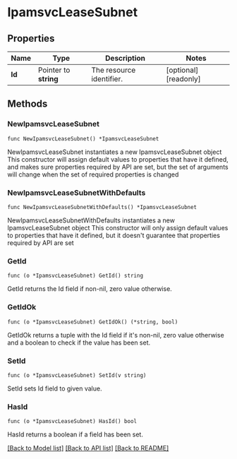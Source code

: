 # IpamsvcLeaseSubnet

## Properties

Name | Type | Description | Notes
------------ | ------------- | ------------- | -------------
**Id** | Pointer to **string** | The resource identifier. | [optional] [readonly] 

## Methods

### NewIpamsvcLeaseSubnet

`func NewIpamsvcLeaseSubnet() *IpamsvcLeaseSubnet`

NewIpamsvcLeaseSubnet instantiates a new IpamsvcLeaseSubnet object
This constructor will assign default values to properties that have it defined,
and makes sure properties required by API are set, but the set of arguments
will change when the set of required properties is changed

### NewIpamsvcLeaseSubnetWithDefaults

`func NewIpamsvcLeaseSubnetWithDefaults() *IpamsvcLeaseSubnet`

NewIpamsvcLeaseSubnetWithDefaults instantiates a new IpamsvcLeaseSubnet object
This constructor will only assign default values to properties that have it defined,
but it doesn't guarantee that properties required by API are set

### GetId

`func (o *IpamsvcLeaseSubnet) GetId() string`

GetId returns the Id field if non-nil, zero value otherwise.

### GetIdOk

`func (o *IpamsvcLeaseSubnet) GetIdOk() (*string, bool)`

GetIdOk returns a tuple with the Id field if it's non-nil, zero value otherwise
and a boolean to check if the value has been set.

### SetId

`func (o *IpamsvcLeaseSubnet) SetId(v string)`

SetId sets Id field to given value.

### HasId

`func (o *IpamsvcLeaseSubnet) HasId() bool`

HasId returns a boolean if a field has been set.


[[Back to Model list]](../README.md#documentation-for-models) [[Back to API list]](../README.md#documentation-for-api-endpoints) [[Back to README]](../README.md)


